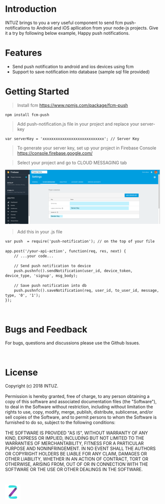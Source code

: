 <h1>Introduction</h1>
INTUZ brings to you a very useful component to send fcm push-notifications to Android and iOS apllication from your node-js projects. Give it a try by following below example, Happy push notifications.

<br>
<h1>Features</h1>

- Send push notification to android and ios devices using fcm
- Support to save notification into database (sample sql file provided)

<h1>Getting Started</h1>

> Install fcm https://www.npmjs.com/package/fcm-push

```
npm install fcm-push
```
> Add push-notification.js file in your project and replace your server-key

```
var serverKey = 'xxxxxxxxxxxxxxxxxxxxxxxxxxxx'; // Server Key
```

> To generate your server key, set up your project in Firebase Console https://console.firebase.google.com/

> Select your project and go to CLOUD MESSAGING tab
  
<img src="Screenshots/firebase.png" width=800 alt="Screenshots/firebase.png">

> Add this in your .js file

```
var push  = require('push-notification'); // on the top of your file

app.post('/your-api-action', function(req, res, next) {
	// ...your code...

	// Send push notification to device
	push.pushnfc().sendNotification(user_id, device_token, device_type, 'signup', msg_body);

	// Save push notification into db
	push.pushnfc().saveNotification(req, user_id, to_user_id, message, type, '0', '1');	
});
```
<br>

<h1>Bugs and Feedback</h1>

For bugs, questions and discussions please use the Github Issues.

<br>
<h1>License</h1>

Copyright (c) 2018 INTUZ.
<br><br>
Permission is hereby granted, free of charge, to any person obtaining a copy of this software and associated documentation files (the "Software"), to deal in the Software without restriction, including without limitation the rights to use, copy, modify, merge, publish, distribute, sublicense, and/or sell copies of the Software, and to permit persons to whom the Software is furnished to do so, subject to the following conditions:
<br><br>
THE SOFTWARE IS PROVIDED "AS IS", WITHOUT WARRANTY OF ANY KIND, EXPRESS OR IMPLIED, INCLUDING BUT NOT LIMITED TO THE WARRANTIES OF MERCHANTABILITY, FITNESS FOR A PARTICULAR PURPOSE AND NONINFRINGEMENT. IN NO EVENT SHALL THE AUTHORS OR COPYRIGHT HOLDERS BE LIABLE FOR ANY CLAIM, DAMAGES OR OTHER LIABILITY, WHETHER IN AN ACTION OF CONTRACT, TORT OR OTHERWISE, ARISING FROM, OUT OF OR IN CONNECTION WITH THE SOFTWARE OR THE USE OR OTHER DEALINGS IN THE SOFTWARE.

<h1></h1>
<a href="http://www.intuz.com">
<img src="Screenshots/logo.jpg">
</a>